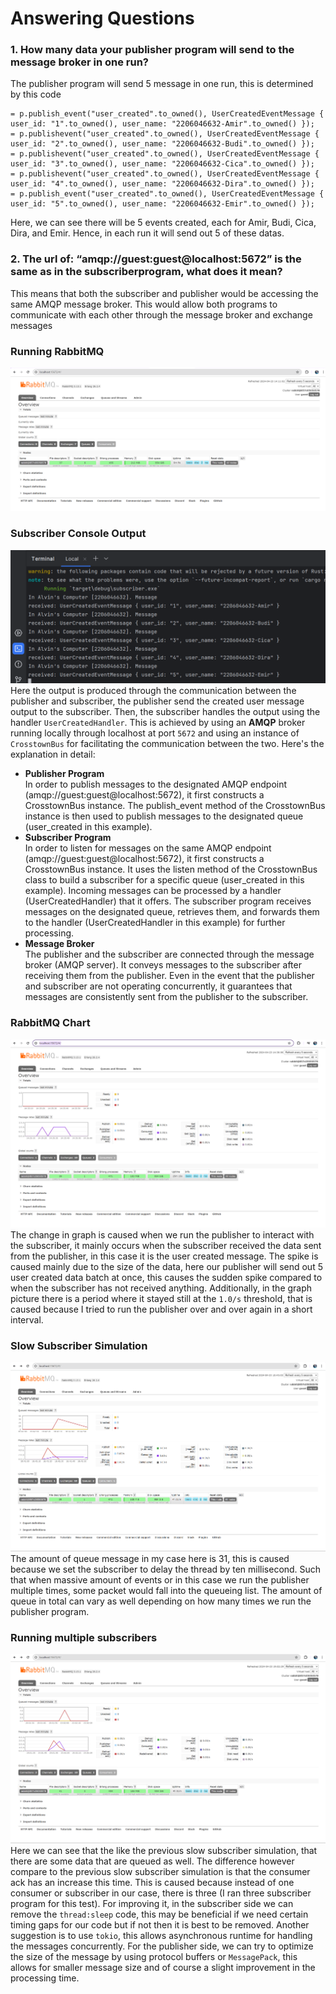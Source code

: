 # Answering Questions
### 1. How many data your publisher program will send to the message broker in one run?
The publisher program will send 5 message in one run, this is determined by this code
```
= p.publish_event("user_created".to_owned(), UserCreatedEventMessage { user_id: "1".to_owned(), user_name: "2206046632-Amir".to_owned() });
= p.publishevent("user_created".to_owned(), UserCreatedEventMessage { user_id: "2".to_owned(), user_name: "2206046632-Budi".to_owned() });
= p.publishevent("user_created".to_owned(), UserCreatedEventMessage { user_id: "3".to_owned(), user_name: "2206046632-Cica".to_owned() });
= p.publishevent("user_created".to_owned(), UserCreatedEventMessage { user_id: "4".to_owned(), user_name: "2206046632-Dira".to_owned() });
= p.publish_event("user_created".to_owned(), UserCreatedEventMessage { user_id: "5".to_owned(), user_name: "2206046632-Emir".to_owned() });
```
Here, we can see there will be 5 events created, each for Amir, Budi, Cica, Dira, and Emir. Hence, in each run it will send out 5 of these datas.
### 2. The url of: “amqp://guest:guest@localhost:5672” is the same as in the subscriberprogram, what does it mean?
This means that both the subscriber and publisher would be accessing the same AMQP message broker. This would allow both programs to communicate with each other through the message broker and exchange messages
### Running RabbitMQ
![img.png](img.png)
### Subscriber Console Output
![img_1.png](img_1.png)
Here the output is produced through the communication between the publisher and subscriber, the publisher send the created user message output to the subscriber. Then, the subscriber handles the output using the handler `UserCreatedHandler`. This is achieved by using an **AMQP** broker running locally through localhost at port `5672` and using an instance of `CrosstownBus` for facilitating the communication between the two. Here's the explanation in detail:
* **Publisher Program**
    <br>
    In order to publish messages to the designated AMQP endpoint (amqp://guest:guest@localhost:5672), it first constructs a CrosstownBus instance.
    The publish_event method of the CrosstownBus instance is then used to publish messages to the designated queue (user_created in this example).
* **Subscriber Program**
    <br>
  In order to listen for messages on the same AMQP endpoint (amqp://guest:guest@localhost:5672), it first constructs a CrosstownBus instance.
  It uses the listen method of the CrosstownBus class to build a subscriber for a specific queue (user_created in this example). Incoming messages can be processed by a handler (UserCreatedHandler) that it offers.
  The subscriber program receives messages on the designated queue, retrieves them, and forwards them to the handler (UserCreatedHandler in this example) for further processing.
* **Message Broker**
    <br>
  The publisher and the subscriber are connected through the message broker (AMQP server). It conveys messages to the subscriber after receiving them from the publisher.
  Even in the event that the publisher and subscriber are not operating concurrently, it guarantees that messages are consistently sent from the publisher to the subscriber.
### RabbitMQ Chart
![img_2.png](img_2.png)
The change in graph is caused when we run the publisher to interact with the subscriber, it mainly occurs when the subscriber received the data sent from the publisher, in this case it is the user created message. The spike is caused mainly due to the size of the data, here our publisher will send out 5 user created data batch at once, this causes the sudden spike compared to when the subscriber has not received anything. Additionally, in the graph picture there is a period where it stayed still at the `1.0/s` threshold, that is caused because I tried to run the publisher over and over again in a short interval.
### Slow Subscriber Simulation
![img_4.png](img_4.png)
The amount of queue message in my case here is 31, this is caused because we set the subscriber to delay the thread by ten millisecond. Such that when massive amount of events or in this case we run the publisher multiple times, some packet would fall into the queueing list. The amount of queue in total can vary as well depending on how many times we run the publisher program.
### Running multiple subscribers
![img_3.png](img_3.png)
Here we can see that the like the previous slow subscriber simulation, that there are some data that are queued as well. The difference however compare to the previous slow subscriber simulation is that the consumer ack has an increase this time. This is caused because instead of one consumer or subscriber in our case, there is three (I ran three subscriber program for this test). For improving it, in the subscriber side we can remove the `thread:sleep` code, this may be beneficial if we need certain timing gaps for our code but if not then it is best to be removed. Another suggestion is to use `tokio`, this allows asynchronous runtime for handling the messages concurrently. For the publisher side, we can try to optimize the size of the message by using protocol buffers or `MessagePack`, this allows for smaller message size and of course a slight improvement in the processing time.    
